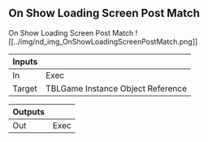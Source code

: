 ## On Show Loading Screen Post Match
On Show Loading Screen Post Match
![[../img/nd_img_OnShowLoadingScreenPostMatch.png]]

|Inputs||
|--|--|
| In | Exec |
| Target | TBLGame Instance Object Reference |

|Outputs||
|--|--|
| Out | Exec |
